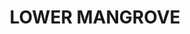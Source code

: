 ---
lastmod: '2025-04-06T06:05:20+00:00'
latitude: -33.325373
layout: suburb
longitude: 151.189243
postcode: '2250'
state: NSW
title: LOWER MANGROVE
url: /nsw/lower-mangrove/
---